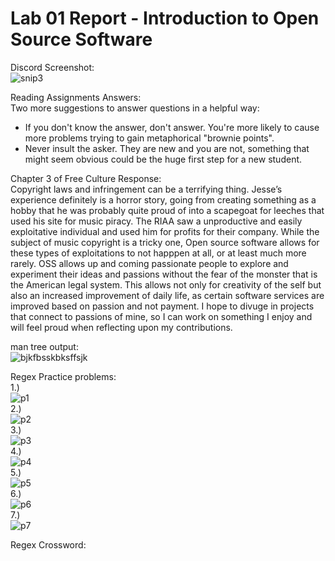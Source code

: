 # Lab 01 Report - Introduction to Open Source Software
Discord Screenshot:  
![snip3](https://user-images.githubusercontent.com/95317029/170730749-3134fbd0-f92d-4659-9076-763135f1fcbc.PNG)

Reading Assignments Answers:  
Two more suggestions to answer questions in a helpful way:  
- If you don't know the answer, don't answer. You're more likely to cause more problems trying to gain metaphorical "brownie points".
- Never insult the asker. They are new and you are not, something that might seem obvious could be the huge first step for a new student.  

Chapter 3 of Free Culture Response:  
Copyright laws and infringement can be a terrifying thing. Jesse’s experience definitely is a horror story, going from creating something as a hobby that he was probably quite proud of into a scapegoat for leeches that used his site for music piracy. 
The RIAA saw a unproductive and easily exploitative individual and used him for profits for their company. While the subject of music copyright is a tricky one, Open source software allows for these types of exploitations to not happpen at all, or at least much more rarely. 
OSS allows up and coming passionate people to explore and experiment their ideas and passions without the fear of the monster that is the American legal system. This allows not only for creativity of the self but also an increased improvement of daily life, as certain software services are improved based on passion and not payment. 
I hope to divuge in projects that connect to passions of mine, so I can work on something I enjoy and will feel proud when reflecting upon my contributions.   


man tree output:  
![bjkfbsskbksffsjk](https://user-images.githubusercontent.com/95317029/171072146-6bcb0559-6c35-47a1-9298-ccc72bf06d19.png)
  

Regex Practice problems:  
1.)  
![p1](https://user-images.githubusercontent.com/95317029/171072577-25fb5dc9-c58a-421a-a293-13c0bcb05d3f.PNG)    
2.)   
![p2](https://user-images.githubusercontent.com/95317029/171072623-52b7c1a0-f466-4334-b76b-5d38dc54fce3.PNG)    
3.)  
![p3](https://user-images.githubusercontent.com/95317029/171072627-ad9a0662-b7dc-49ef-82a2-3ff4de8e83f0.PNG)  
4.)  
![p4](https://user-images.githubusercontent.com/95317029/171072640-4a0d0a92-0c16-4000-b190-0082758da453.PNG)  
5.)  
![p5](https://user-images.githubusercontent.com/95317029/171072646-d7597a95-255b-4573-a730-7efb4178bd77.PNG)  
6.)  
![p6](https://user-images.githubusercontent.com/95317029/171072650-63219068-c934-4fd8-af99-eaec1a2929c2.PNG)  
7.)  
![p7](https://user-images.githubusercontent.com/95317029/171072657-6846ffc7-9cf4-4c0f-a5f3-89d2e2727fdc.PNG)  

Regex Crossword:  


